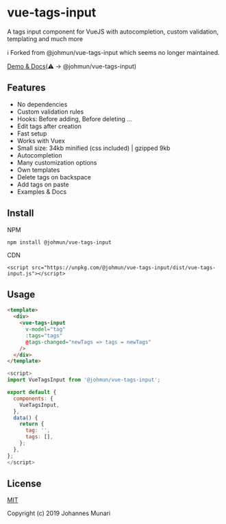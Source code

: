 # vue-tags-input

A tags input component for VueJS with autocompletion, custom validation, templating and much more

ℹ️ Forked from @johmun/vue-tags-input which seems no longer maintained.

[Demo & Docs](http://www.vue-tags-input.com)(⚠️ → @johmun/vue-tags-input)

## Features

- No dependencies
- Custom validation rules
- Hooks: Before adding, Before deleting ...
- Edit tags after creation
- Fast setup
- Works with Vuex
- Small size: 34kb minified (css included) | gzipped 9kb
- Autocompletion
- Many customization options
- Own templates
- Delete tags on backspace
- Add tags on paste
- Examples & Docs

## Install

NPM

```
npm install @johmun/vue-tags-input
```

CDN

```
<script src="https://unpkg.com/@johmun/vue-tags-input/dist/vue-tags-input.js"></script>
```

## Usage

```html
<template>
  <div>
    <vue-tags-input
      v-model="tag"
      :tags="tags"
      @tags-changed="newTags => tags = newTags"
    />
  </div>
</template>
```

```javascript
<script>
import VueTagsInput from '@johmun/vue-tags-input';

export default {
  components: {
    VueTagsInput,
  },
  data() {
    return {
      tag: '',
      tags: [],
    };
  },
};
</script>
```

## License

[MIT](https://opensource.org/licenses/MIT)

Copyright (c) 2019 Johannes Munari
